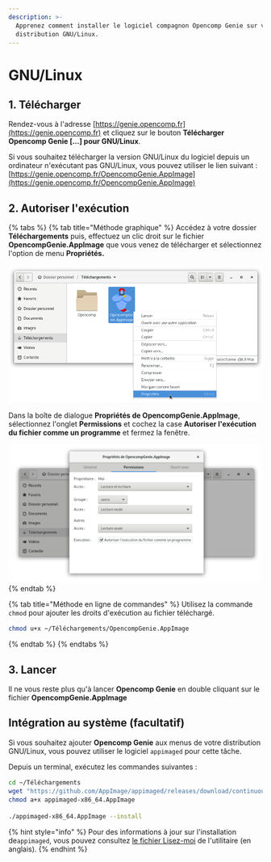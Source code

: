 ```yaml
---
description: >-
  Apprenez comment installer le logiciel compagnon Opencomp Genie sur votre
  distribution GNU/Linux.
---
```


# GNU/Linux

## 1. Télécharger

Rendez-vous à l'adresse [https://genie.opencomp.fr](https://genie.opencomp.fr) et cliquez sur le bouton **Télécharger Opencomp Genie \[...] pour GNU/Linux**. 

Si vous souhaitez télécharger la version GNU/Linux du logiciel depuis un ordinateur n'exécutant pas GNU/Linux, vous pouvez utiliser le lien suivant : [https://genie.opencomp.fr/OpencompGenie.AppImage](https://genie.opencomp.fr/OpencompGenie.AppImage)

## 2. Autoriser l'exécution

{% tabs %}
{% tab title="Méthode graphique" %}
Accédez à votre dossier **Téléchargements** puis, effectuez un clic droit sur le fichier **OpencompGenie.AppImage** que vous venez de télécharger et sélectionnez l'option de menu **Propriétés.**

![](../../../.gitbook/assets/propriétés.png)

Dans la boîte de dialogue **Propriétés de OpencompGenie.AppImage**, sélectionnez l'onglet **Permissions** et cochez la case **Autoriser l'exécution du fichier comme un programme** et fermez la fenêtre.

![](../../../.gitbook/assets/autoriser.png)
{% endtab %}

{% tab title="Méthode en ligne de commandes" %}
Utilisez la commande `chmod` pour ajouter les droits d'exécution au fichier téléchargé.

```bash
chmod u+x ~/Téléchargements/OpencompGenie.AppImage
```
{% endtab %}
{% endtabs %}

## 3. Lancer

Il ne vous reste plus qu'à lancer **Opencomp Genie** en double cliquant sur le fichier **OpencompGenie.AppImage**

## **Intégration au système (facultatif)**

Si vous souhaitez ajouter **Opencomp Genie** aux menus de votre distribution GNU/Linux, vous pouvez utiliser le logiciel `appimaged` pour cette tâche.

Depuis un terminal, exécutez les commandes suivantes :

```bash
cd ~/Téléchargements
wget "https://github.com/AppImage/appimaged/releases/download/continuous/appimaged-x86_64.AppImage"
chmod a+x appimaged-x86_64.AppImage

./appimaged-x86_64.AppImage --install
```

{% hint style="info" %}
Pour des informations à jour sur l'installation de`appimaged`, vous pouvez consultez [le fichier Lisez-moi](https://github.com/AppImage/appimaged/blob/master/README.md#install) de l'utilitaire (en anglais).
{% endhint %}
